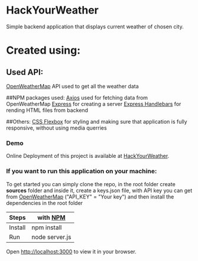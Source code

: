 # HackYourWeather
Simple backend application that displays current weather of chosen city.

# Created using:
## Used API:
[OpenWeatherMap](https://openweathermap.org/) API used to get all the weather data

##NPM packages used: 
[Axios](https://www.npmjs.com/package/axios) used for fetching data from OpenWeatherMap
[Express](https://www.npmjs.com/package/express) for creating a server
[Express Handlebars](https://www.npmjs.com/package/express-handlebars) for rending HTML files from backend

##Others:
[CSS Flexbox](https://developer.mozilla.org/en-US/docs/Learn/CSS/CSS_layout/Flexbox) for styling and making sure that application is fully responsive, without using media querries


### Demo
Online Deployment of this project is available at [HackYourWeather](https://hackyourweather.herokuapp.com/).


### If you want to run this application on your machine:

To get started you can simply clone the repo, in the root folder create **sources** folder and inside it, create a keys.json file, with API key you can get from [OpenWeatherMap](https://openweathermap.org/) ("API_KEY" = "Your key") and then install the dependencies in the root folder
    
| Steps   |with [NPM](https://www.npmjs.com/) |
| ------- | --------------------------------- | 
| Install |npm install                        |
| Run     |node server.js                     |

Open [http://localhost:3000](http://localhost:3000) to view it in your browser.
